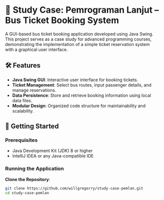 # 🚌 Study Case: Pemrograman Lanjut – Bus Ticket Booking System

A GUI-based bus ticket booking application developed using Java Swing. This project serves as a case study for advanced programming courses, demonstrating the implementation of a simple ticket reservation system with a graphical user interface.


## 🛠️ Features

- **Java Swing GUI**: Interactive user interface for booking tickets.
- **Ticket Management**: Select bus routes, input passenger details, and manage reservations.
- **Data Persistence**: Store and retrieve booking information using local data files.
- **Modular Design**: Organized code structure for maintainability and scalability.

## 🚀 Getting Started

### Prerequisites

- Java Development Kit (JDK) 8 or higher
- IntelliJ IDEA or any Java-compatible IDE

### Running the Application

**Clone the Repository**:

   ```bash
   git clone https://github.com/willgregorry/study-case-pemlan.git
   cd study-case-pemlan
